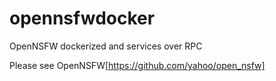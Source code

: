 # opennsfwdocker
OpenNSFW dockerized and services over RPC

Please see OpenNSFW[https://github.com/yahoo/open_nsfw]
